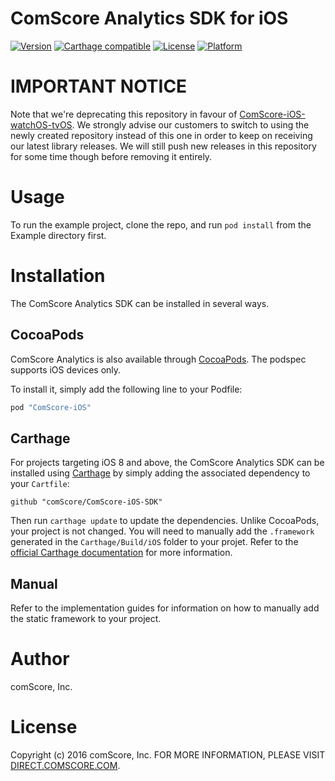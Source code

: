 # ComScore Analytics SDK for iOS

[![Version](https://img.shields.io/cocoapods/v/ComScore-iOS.svg?style=flat)](http://cocoapods.org/pods/ComScore-iOS)
[![Carthage compatible](https://img.shields.io/badge/Carthage-compatible-4BC51D.svg?style=flat)](https://github.com/Carthage/Carthage)
[![License](https://img.shields.io/cocoapods/l/ComScore-iOS.svg?style=flat)](http://cocoapods.org/pods/ComScore-iOS)
[![Platform](https://img.shields.io/cocoapods/p/ComScore-iOS.svg?style=flat)](http://cocoapods.org/pods/ComScore-iOS)

IMPORTANT NOTICE
================

Note that we're deprecating this repository in favour of [ComScore-iOS-watchOS-tvOS](https://github.com/comScore/ComScore-iOS-watchOS-tvOS).  We strongly advise our customers to switch to using the newly created repository instead of this one in order to keep on receiving our latest library releases. We will still push new releases in this repository for some time though before removing it entirely.
   
Usage
=====

To run the example project, clone the repo, and run `pod install` from the Example directory first.

Installation
============

The ComScore Analytics SDK can be installed in several ways.

CocoaPods
---------

ComScore Analytics is also available through [CocoaPods](http://cocoapods.org). The podspec supports iOS devices only. 

To install it, simply add the following line to your Podfile:

```ruby
pod "ComScore-iOS"
```

Carthage
--------

For projects targeting iOS 8 and above, the ComScore Analytics SDK can be installed using [Carthage](https://github.com/Carthage/Carthage) by simply adding the associated dependency to your `Cartfile`:

```
github "comScore/ComScore-iOS-SDK"
```

Then run `carthage update` to update the dependencies. Unlike CocoaPods, your project is not changed. You will need to manually add the `.framework` generated in the `Carthage/Build/iOS` folder to your projet. Refer to the [official Carthage documentation](https://github.com/Carthage/Carthage) for more information.

Manual
------

Refer to the implementation guides for information on how to manually add the static framework to your project.

Author
======

comScore, Inc.

License
=======

Copyright (c) 2016 comScore, Inc.
FOR MORE INFORMATION, PLEASE VISIT [DIRECT.COMSCORE.COM](http://direct.comscore.com).